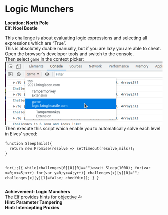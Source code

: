 <h1 id="logic-munchers">Logic Munchers</h1>
<p><strong>Location: North Pole</strong><br>
<strong>Elf: Noel Boetie</strong></p>
<p>This challenge is about evaluating logic expressions and selecting all expressions which are “True”.<br>
This is absolutely doable manually, but if you are lazy you are able to cheat.<br>
Open the browser’s developer tools and switch to the console.<br>
Then select <code>game</code> in the context picker:<br>
<img src="https://github.com/joergschwarzwaelder/hhc2021/blob/master/Additional/Context-Picker.png" alt="Context Picker"><br>
Then execute this script which enable you to automatically solve each level in Elves’ speed:</p>
<pre><code>function Sleep(mils){
  return new Promise(resolve =&gt; setTimeout(resolve,mils));
}

for(;;){
  while(challenges[0][0][0]=="")await Sleep(1000);
  for(var x=0;x&lt;=5;x++)
    for(var y=0;y&lt;=4;y++){
      challenges[x][y][0]="";
      challenges[x][y][1]=false;
      checkWin();
    }
}
</code></pre>
<p><strong>Achievement: Logic Munchers</strong><br>
The Elf provides hints for <a href="https://github.com/joergschwarzwaelder/hhc2021/tree/master/Objective-4">objective 4</a>:<br>
<strong>Hint: Parameter Tampering</strong><br>
<strong>Hint: Intercepting Proxies</strong></p>

